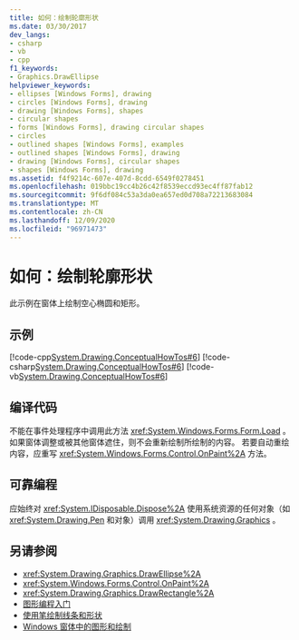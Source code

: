 ```yaml
---
title: 如何：绘制轮廓形状
ms.date: 03/30/2017
dev_langs:
- csharp
- vb
- cpp
f1_keywords:
- Graphics.DrawEllipse
helpviewer_keywords:
- ellipses [Windows Forms], drawing
- circles [Windows Forms], drawing
- drawing [Windows Forms], shapes
- circular shapes
- forms [Windows Forms], drawing circular shapes
- circles
- outlined shapes [Windows Forms], examples
- outlined shapes [Windows Forms], drawing
- drawing [Windows Forms], circular shapes
- shapes [Windows Forms], drawing
ms.assetid: f4f9214c-607e-407d-8cdd-6549f0278451
ms.openlocfilehash: 019bbc19cc4b26c42f8539eccd93ec4ff87fab12
ms.sourcegitcommit: 9f6df084c53a3da0ea657ed0d708a72213683084
ms.translationtype: MT
ms.contentlocale: zh-CN
ms.lasthandoff: 12/09/2020
ms.locfileid: "96971473"
---
```

# <a name="how-to-draw-an-outlined-shape"></a>如何：绘制轮廓形状
此示例在窗体上绘制空心椭圆和矩形。  
  
## <a name="example"></a>示例  
 [!code-cpp[System.Drawing.ConceptualHowTos#6](~/samples/snippets/cpp/VS_Snippets_Winforms/System.Drawing.ConceptualHowTos/cpp/form1.cpp#6)]
 [!code-csharp[System.Drawing.ConceptualHowTos#6](~/samples/snippets/csharp/VS_Snippets_Winforms/System.Drawing.ConceptualHowTos/CS/form1.cs#6)]
 [!code-vb[System.Drawing.ConceptualHowTos#6](~/samples/snippets/visualbasic/VS_Snippets_Winforms/System.Drawing.ConceptualHowTos/VB/form1.vb#6)]  
  
## <a name="compiling-the-code"></a>编译代码  
 不能在事件处理程序中调用此方法 <xref:System.Windows.Forms.Form.Load> 。 如果窗体调整或被其他窗体遮住，则不会重新绘制所绘制的内容。 若要自动重绘内容，应重写 <xref:System.Windows.Forms.Control.OnPaint%2A> 方法。  
  
## <a name="robust-programming"></a>可靠编程  
 应始终对 <xref:System.IDisposable.Dispose%2A> 使用系统资源的任何对象（如 <xref:System.Drawing.Pen> 和对象）调用 <xref:System.Drawing.Graphics> 。  
  
## <a name="see-also"></a>另请参阅

- <xref:System.Drawing.Graphics.DrawEllipse%2A>
- <xref:System.Windows.Forms.Control.OnPaint%2A>
- <xref:System.Drawing.Graphics.DrawRectangle%2A>
- [图形编程入门](getting-started-with-graphics-programming.md)
- [使用笔绘制线条和形状](using-a-pen-to-draw-lines-and-shapes.md)
- [Windows 窗体中的图形和绘制](graphics-and-drawing-in-windows-forms.md)
